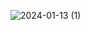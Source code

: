 ![2024-01-13 (1)](https://github.com/yasirrabbanitanvir/YGadget/assets/122333932/bf183748-68c5-4c65-8c3a-a4e20948dbb9)
